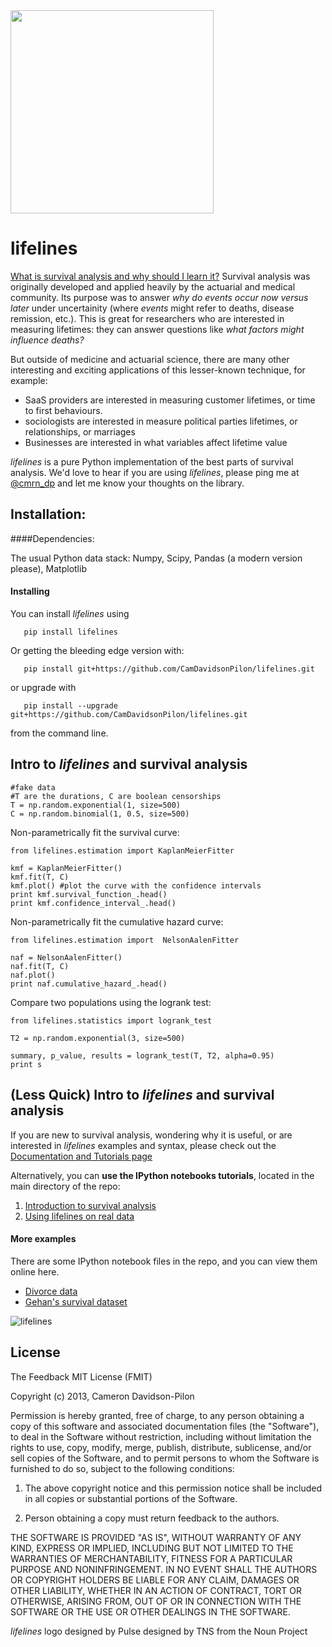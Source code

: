 <img src="http://i.imgur.com/pwGRqiR.png" height=325/>

lifelines
===========

[What is survival analysis and why should I learn it?](http://lifelines.readthedocs.org/en/latest/Survival%20Analysis%20intro.html)
 Survival analysis was originally developed and applied heavily by the actuarial and medical community. Its purpose was to answer *why do events occur now versus later* under uncertainity (where *events* might refer to deaths, disease remission, etc.). This is great for researchers who are interested in measuring lifetimes: they can answer questions like *what factors might influence deaths?*

But outside of medicine and actuarial science, there are many other interesting and exciting applications of this 
lesser-known technique, for example:
- SaaS providers are interested in measuring customer lifetimes, or time to first behaviours.
- sociologists are interested in measure political parties lifetimes, or relationships, or marriages
- Businesses are interested in what variables affect lifetime value

*lifelines* is a pure Python implementation of the best parts of survival analysis. We'd love to hear if you are using *lifelines*, please ping me at [@cmrn_dp](https://twitter.com/Cmrn_DP) and let me know your 
thoughts on the library. 

## Installation:


####Dependencies:

The usual Python data stack: Numpy, Scipy, Pandas (a modern version please), Matplotlib

#### Installing

You can install *lifelines* using 
      
       pip install lifelines

Or getting the bleeding edge version with:

       pip install git+https://github.com/CamDavidsonPilon/lifelines.git

or upgrade with 

       pip install --upgrade git+https://github.com/CamDavidsonPilon/lifelines.git


from the command line. 


## Intro to *lifelines* and survival analysis

    #fake data
    #T are the durations, C are boolean censorships
    T = np.random.exponential(1, size=500)
    C = np.random.binomial(1, 0.5, size=500)

Non-parametrically fit the survival curve:

    from lifelines.estimation import KaplanMeierFitter

    kmf = KaplanMeierFitter()
    kmf.fit(T, C) 
    kmf.plot() #plot the curve with the confidence intervals
    print kmf.survival_function_.head()
    print kmf.confidence_interval_.head()

Non-parametrically fit the cumulative hazard curve:

    from lifelines.estimation import  NelsonAalenFitter

    naf = NelsonAalenFitter()
    naf.fit(T, C) 
    naf.plot()
    print naf.cumulative_hazard_.head()

Compare two populations using the logrank test:

    from lifelines.statistics import logrank_test

    T2 = np.random.exponential(3, size=500)

    summary, p_value, results = logrank_test(T, T2, alpha=0.95)
    print s

## (Less Quick) Intro to *lifelines* and survival analysis

If you are new to survival analysis, wondering why it is useful, or are interested in *lifelines* examples and syntax,
please check out the [Documentation and Tutorials page](http://lifelines.readthedocs.org/en/latest/index.html)

Alternatively, you can **use the IPython notebooks tutorials**, located in the main directory of the repo:

1. [Introduction to survival analysis](http://nbviewer.ipython.org/github/CamDavidsonPilon/lifelines/blob/master/Survival%20Analysis%20intro.ipynb)
2. [Using lifelines on real data](http://nbviewer.ipython.org/github/CamDavidsonPilon/lifelines/blob/master/Intro%20to%20lifelines.ipynb) 


#### More examples

There are some IPython notebook files in the repo, and you can view them online here.

- [Divorce data](http://nbviewer.ipython.org/urls/raw.github.com/CamDavidsonPilon/lifelines/master/datasets/Divorces%2520Rates.ipynb)
- [Gehan's survival dataset](http://nbviewer.ipython.org/urls/raw.github.com/CamDavidsonPilon/lifelines/master/datasets/The%2520Gehan%2520Survival%2520Data.ipynb)


![lifelines](http://i.imgur.com/QXW71zA.png)


## License

The Feedback MIT License (FMIT) 

Copyright (c) 2013, Cameron Davidson-Pilon

Permission is hereby granted, free of charge, to any person obtaining a copy of
this software and associated documentation files (the "Software"), to deal in
the Software without restriction, including without limitation the rights to
use, copy, modify, merge, publish, distribute, sublicense, and/or sell copies of
the Software, and to permit persons to whom the Software is furnished to do so,
subject to the following conditions:

1. The above copyright notice and this permission notice shall be included in all
copies or substantial portions of the Software.

2. Person obtaining a copy must return feedback to the authors.

THE SOFTWARE IS PROVIDED "AS IS", WITHOUT WARRANTY OF ANY KIND, EXPRESS OR
IMPLIED, INCLUDING BUT NOT LIMITED TO THE WARRANTIES OF MERCHANTABILITY, FITNESS
FOR A PARTICULAR PURPOSE AND NONINFRINGEMENT. IN NO EVENT SHALL THE AUTHORS OR
COPYRIGHT HOLDERS BE LIABLE FOR ANY CLAIM, DAMAGES OR OTHER LIABILITY, WHETHER
IN AN ACTION OF CONTRACT, TORT OR OTHERWISE, ARISING FROM, OUT OF OR IN
CONNECTION WITH THE SOFTWARE OR THE USE OR OTHER DEALINGS IN THE SOFTWARE.


*lifelines* logo designed by Pulse designed by TNS from the Noun Project

